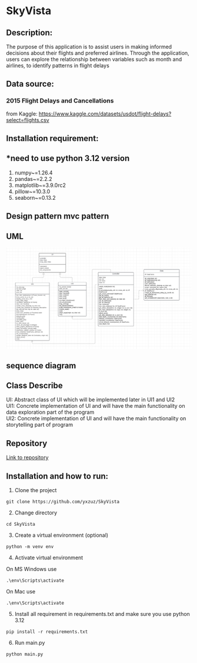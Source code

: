 # SkyVista
## Description:
The purpose of this application is to assist users in making informed decisions about their flights and preferred airlines. 
Through the application, users can explore the relationship between variables such as month and airlines, to identify patterns in flight delays



## Data source:      
### 2015 Flight Delays and Cancellations
from Kaggle: https://www.kaggle.com/datasets/usdot/flight-delays?select=flights.csv

## Installation requirement:
## *need to use python 3.12 version
1. numpy~=1.26.4  
2. pandas~=2.2.2  
3. matplotlib~=3.9.0rc2
4. pillow~=10.3.0
5. seaborn~=0.13.2

## Design pattern mvc pattern
## UML
![uml](skyvista_uml.png)

## sequence diagram

## Class Describe
UI: Abstract class of UI which will be implemented later in UI1 and UI2\
UI1: Concrete implementation of UI and will have the main functionality on data exploration part of the program  
UI2: Concrete implementation of UI and will have the main functionality on storytelling part of program
## Repository
[Link to repository](https://github.com/yxzuz/SkyVista)

## Installation and how to run:
1. Clone the project 
```
git clone https://github.com/yxzuz/SkyVista
```
2. Change directory
```
cd SkyVista
```
3. Create a virtual environment (optional)
```
python -m venv env
```
4. Activate virtual environment
  

On MS Windows use 
```
.\env\Scripts\activate
```
On Mac use 
```
.\env\Scripts\activate
```
5. Install all requirement in requirements.txt and make sure you use python 3.12
```
pip install -r requirements.txt
```
6. Run main.py
```
python main.py
```